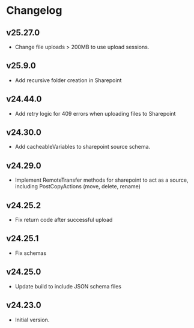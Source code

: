 # Changelog

## v25.27.0

- Change file uploads > 200MB to use upload sessions.

## v25.9.0

- Add recursive folder creation in Sharepoint

## v24.44.0

- Add retry logic for 409 errors when uploading files to Sharepoint

## v24.30.0

- Add cacheableVariables to sharepoint source schema.

## v24.29.0

- Implement RemoteTransfer methods for sharepoint to act as a source, including PostCopyActions (move, delete, rename)

## v24.25.2

- Fix return code after successful upload

## v24.25.1

- Fix schemas

## v24.25.0

- Update build to include JSON schema files

## v24.23.0

- Initial version.
